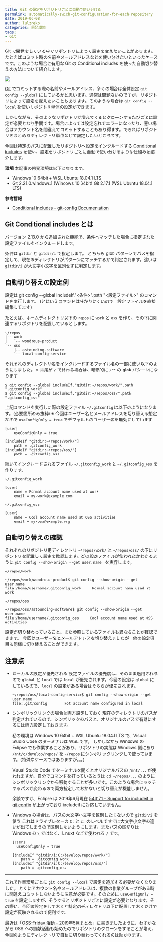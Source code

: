 ```yaml
---
title: Git の設定をリポジトリごとに自動で使い分ける
permalink: automatically-swich-git-configuration-for-each-repository
date: 2019-06-08
author: lulzneko
categories: 開発環境
tags:
- Git
---
```


Git で開発をしている中でリポジトリによって設定を変えたいことがあります。たとえばコミット時の名前やメールアドレスなどを使い分けたいといったケースです。このような場合に有用な Git の Conditional includes を使った自動切り替えの方法について紹介します。

![](/articles/assets/lulzneko/develop/develop.jpg)


[Git](https://git-scm.com/) でコミットする際の名前やメールアドレス、多くの場合は全体設定 `git config --global` にしているかと思います。通常は問題ないのですが、リポジトリによって設定を変えたいこともあります。そのような場合は `git config --local` を使いリポジトリ単体の設定ができます。

しかしながら、そのようなリポジトリが増えてくるとクローンするたびごとに設定が必要となり手間です。場合によっては設定忘れでエラーになったり、悪い場合はアカウント名を間違えてコミットすることもあり得ます。できればリポジトリをまとめるディレクトリ単位などで設定したいところです。

今回は特定のパスに配置したリポジトリへ設定をインクルードする [Conditional includes](https://git-scm.com/docs/git-config#_conditional_includes) を使い、設定をリポジトリごとに自動で使い分けるような仕組みを紹介します。

**環境**
本記事の開発環境は以下となります。
- Windows 10 64bit + WSL Ubuntu 18.04.1 LTS
- Git 2.21.0.windows.1 (Windows 10 64bit)
  Git 2.17.1 (WSL Ubuntu 18.04.1 LTS)

**参考情報**
- [Conditional includes - git-config Documentation](https://git-scm.com/docs/git-config#_conditional_includes)


## Git Conditional includes とは
バージョン 2.13.0 から追加された機能で、条件へマッチした場合に指定された設定ファイルをインクルードします。

条件は `gitdir` と `gitdir/i` で指定します。
どちらも glob パターンでパスを指定して、現在のディレクトリがパターンにマッチするかで判定されます。違いは `gitdir/i` が大文字小文字を区別せずに判定します。


## 自動切り替えの設定例
設定は git config --global includeIf."<条件>".path "<設定ファイル>" のコマンドを実行します。
(とはいえコマンドは分かりにくいので、設定ファイルを直接編集してます)

たとえば、ホームディレクトリ以下の `repos` に `work` と `oss` を作り、その下に関連するリポジトリを配置しているとします。
```console
~/repos
|-- work
|   `-- wondrous-product
`-- oss
    |-- astounding-software
    `-- local-config-service
```

それぞれのディレクトリ名をインクルードするファイル名の一部に使い以下のようにしました。
※ 末尾が `/` で終わる場合は、暗黙的に `/**` の glob パターンになります
```console
$ git config --global includeIf."gitdir:~/repos/work/".path ".gitconfig_work"
$ git config --global includeIf."gitdir:~/repos/oss/".path ".gitconfig_oss"
```

上記コマンドを実行した際の設定ファイル `~/.gitconfig` は以下のようになります。(必要箇所のみ抜粋)
※ 今回はユーザー名とメールアドレスを切り替える想定なので `useConfigOnly = true` でデフォルトのユーザー名を無効にしています
```config
[user]
	useConfigOnly = true

[includeIf "gitdir:~/repos/work/"]
	path = .gitconfig_work
[includeIf "gitdir:~/repos/oss/"]
	path = .gitconfig_oss
```

続いてインクルードされるファイル `~/.gitconfig_work` と `~/.gitconfig_oss` を作ります。

`~/.gitconfig_work`
```config
[user]
	name = Formal account name used at work
	email = my-work@example.com
```

`~/.gitconfig_oss`
```config
[user]
	name = Cool account name used at OSS activities
	email = my-oss@example.org
```


## 自動切り替えの確認
それぞれのリポジトリ用ディレクトリ `~/repos/work/` と `~/repos/oss/` の下にリポジトリを配置して設定を確認します。どの設定ファイルが使われたかわかるように `git config --show-origin --get user.name
` を実行します。

`~/repos/work`
```console
~/repos/work/wondrous-product$ git config --show-origin --get user.name
file:/home/username/.gitconfig_work     Formal account name used at work
```

`~/repos/oss`
```console
~/repos/oss/astounding-software$ git config --show-origin --get user.name
file:/home/username/.gitconfig_oss     Cool account name used at OSS activities
```

設定が切り替わっていること、また参照しているファイルも異なることが確認できます。
今回はユーザー名とメールアドレスを切り替えましたが、他の設定項目も同様に切り替えることができます。


## 注意点
- ローカルの設定が優先される
  設定ファイルの優先度は、そのまま適用されるので `global` と `local` では `local` が優先されます。今回の設定は `global` にしているので、`local` の設定がある場合はそちらが優先されます。
  ```console
  ~/repos/oss/local-config-service$ git config --show-origin --get user.name
  file:.git/config        Hot account name configured in local
  ```

- シンボリックリンクの場合は両方設定しておく
  現在のディレクトリのパスが判定されているので、シンボリックのパスと、オリジナルのパスで有効にするには両方設定しておきます。

  私の環境は Windows 10 64bit + WSL Ubuntu 18.04.1 LTS で、Visual Studio Code のターミナルは WSL です。
  しかしながら Windows の Eclipse でも作業することがあり、リポジトリの実態は Windows 側にあり `/mnt/c/develop/repos/` を `~/repos` にシンボリックリンクして使っています。(特殊なケースではありますが。。。)

  Visual Studio Code でターミナルを開くとオリジナルパスの `/mnt/...` が使われますが、自分でコマンドを打っているときは `cd ~/repos/...` のようにシンボリックリンクから移動することが多いです。このような場合にマッチするパスが変わるので両方指定しておかないと切り替えが機能しません。

  余談ですが、Eclipse は 2019年6月現在 [543171 – Support for includeif in git config](https://bugs.eclipse.org/bugs/show_bug.cgi?id=543171) が上がっており includeif に対応していません。

- Windows の場合は、パスの大文字小文字を区別したくないので `gitdir/i` を使う
  これはドライブレターの `C:` と `c:` のレベルですでに大文字小文字の違いが出てしまうので区別しないようにします。またパスの区切りは Windows の `\` ではなく、Linuxt などで使われる `/` です。
  ```config
  [user]
    useConfigOnly = true

  [includeIf "gitdir/i:C:/develop/repos/work/"]
      path = .gitconfig_work
  [includeIf "gitdir/i:C:/develop/repos/oss/"]
      path = .gitconfig_oss
  ```



----

これで作業環境ごとに `git config --local` で設定を追加する必要がなくなりました。
とくにアカウント名やメールアドレスは、複数の作業グループがある時に間違えコミットしないように注意が必要です。そのために `useConfigOnly = true` を設定しますが、そうするとリポジトリごとに設定が必要となります。その際に、今回の設定をしておくと特定のディレクトリ以下に配置しておくだけで設定が反映されるので便利です。

最近は「[OSS-Friday 活動 - 2019年5月まとめ](https://riotz.works/articles/2019/06/05/summary-of-oss-friday-activities-in-2019-05/)」に書きましたように、わずかながら OSS への貢献活動も始めたのでリポジトリのクローンをすることが増え、今回のようにディレクトリで自動に切り替わってくれるのは助かります。
